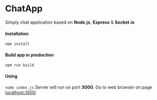 # ChatApp
Simply chat application based on **Node.js**, **Express** & **Socket**.**io** 

#### Installation

`npm install`

#### Build app in production
`npm run build`

#### Using
`node index.js`
Server will run on port **3000**. Go to web browser on page [localhost:3000](http://localhost:3000)

